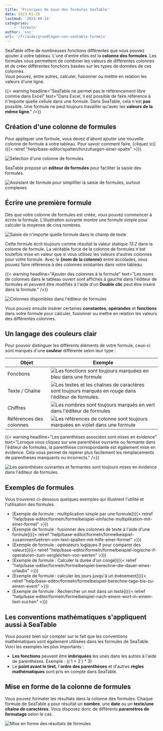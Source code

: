 ```yaml
---
title: 'Principes de base des formules SeaTable'
date: 2023-01-28
lastmod: '2023-09-14'
categories:
    - 'formeln'
author: 'ssc'
url: '/fr/aide/grundlagen-von-seatable-formeln'
---
```


SeaTable offre de nombreuses fonctions différentes que vous pouvez ajouter à votre tableau. L'une d'entre elles est la **colonne des formules**. Les formules vous permettent de combiner les valeurs de différentes colonnes et de créer différentes fonctions basées sur les types de données de ces colonnes.  
Vous pouvez, entre autres, calculer, fusionner ou mettre en relation les valeurs d'une ligne.

{{< warning  headline="SeaTable ne permet pas le référencement libre comme dans Excel"  text="Dans Excel, il est possible de faire référence à n'importe quelle cellule dans une formule. Dans SeaTable, cela n'est **pas** possible. Une formule ne peut toujours travailler qu'avec les **valeurs de la même ligne**." />}}

## Création d'une colonne de formules

Pour appliquer une formule, vous devez d'abord ajouter une nouvelle colonne de formule à votre tableau. Pour savoir comment faire, [cliquez ici]({{< relref "help/base-editor/spalten/hinzufuegen-einer-spalte" >}}).

![Sélection d'une colonne de formules](images/select-formula-column.png)

SeaTable propose un **éditeur de formules** pour faciliter la saisie des formules.

![Assistant de formule pour simplifier la saisie de formules, surtout complexes](images/Formula.wizard.png)

## Écrire une première formule

Dès que votre colonne de formules est créée, vous pouvez commencer à écrire la formule. L'illustration suivante montre une formule simple pour calculer la moyenne de cinq nombres.

![Saisie de n'importe quelle formule dans le champ de texte](images/input-formular.jpg)

Cette formule écrit toujours comme résultat la valeur statique _13.2_ dans la colonne de formule. La véritable force de la colonne de formules n'est toutefois mise en valeur que si vous utilisez les valeurs d'autres colonnes pour votre formule. Avec le **{nom de la colonne}** entre accolades, vous pouvez faire référence à des colonnes existantes dans votre tableau.

{{< warning headline="Ajouter des colonnes à la formule" text="Les noms de colonnes dans le tableau ouvert sont affichés à gauche dans l'éditeur de formules et peuvent être modifiés à l'aide d'un **Double clic** peut être inséré dans la formule." />}}

![Colonnes disponibles dans l'éditeur de formules](images/columns-in-the-formula-editor.jpg)

Vous pouvez ensuite insérer certaines **constantes**, **opérandes** et **fonctions** dans votre formule pour calculer, fusionner ou mettre en relation les valeurs des différentes colonnes.

## Un langage des couleurs clair

Pour pouvoir distinguer les différents éléments de votre formule, ceux-ci sont marqués d'une **couleur** différente selon leur type :

| Objet                   | Exemple                                                                                                                        |
| ----------------------- | ------------------------------------------------------------------------------------------------------------------------------ |
| Fonctions               | ![Les fonctions sont toujours marquées en bleu dans une formule](images/example-function.png)                                  |
| Texte / Chaîne          | ![Les textes et les chaînes de caractères sont toujours marqués en rouge dans l'éditeur de formules.](images/example-text.png) |
| Chiffres                | ![Les nombres sont toujours marqués en vert dans l'éditeur de formules](images/example-number.png)                             |
| Références des colonnes | ![Les références de colonne sont toujours marquées en violet dans une formule ](images/example-reference-to-column.png)        |

{{< warning headline="Les parenthèses associées sont mises en évidence" text="Lorsque vous cliquez sur une parenthèse ouvrante ou fermante dans l'éditeur de formules, la parenthèse correspondante est également mise en évidence. Cela vous permet de repérer plus facilement les remplacements de parenthèses manquants ou incorrects." />}}

![Les parenthèses ouvrantes et fermantes sont toujours mises en évidence dans l'éditeur de formules.](images/example-brackets.png)

## Exemples de formules

Vous trouverez ci-dessous quelques exemples qui illustrent l'utilité et l'utilisation des formules.

- [Exemple de formule : multiplication simple par une formule]({{< relref "help/base-editor/formeln/formelbeispiel-einfache-multiplikation-mit-einer-formel" >}})
- [Exemple de formule : fusionner des colonnes de texte à l'aide d'une formule]({{< relref "help/base-editor/formeln/formelbeispiel-zusammenfuehren-von-text-spalten-mit-hilfe-einer-formel" >}})
- [Exemple de formule : opérateurs logiques If pour comparer des valeurs]({{< relref "help/base-editor/formeln/formelbeispiel-logische-if-operatoren-zum-vergleichen-von-werten" >}})
- [Exemple de formule : Calculer la durée d'un congé]({{< relref "help/base-editor/formeln/formelbeispiel-berechne-die-dauer-eines-urlaubs" >}})
- [Exemple de formule : calculer les jours jusqu'à un événement]({{< relref "help/base-editor/formeln/formelbeispiel-berechne-tage-bis-zu-einem-event" >}})
- [Exemple de formule : Rechercher un mot dans un texte]({{< relref "help/base-editor/formeln/formelbeispiel-nach-einem-wort-in-einem-text-suchen" >}})

## Les conventions mathématiques s'appliquent aussi à SeaTable

Vous pouvez bien sûr compter sur le fait que les conventions mathématiques sont également utilisées dans les formules de SeaTable. Voici les exemples les plus importants :

- **Les fonctions** peuvent être **imbriquées** les unes dans les autres à l'aide de parenthèses. Exemple : (( 1 + 2 ) \* 3)
- Le **point avant le tiret**, l'**ordre des parenthèses** et d'autres **règles mathématiques** sont pris en compte dans SeaTable.

## Mise en forme de la colonne de formules

Vous pouvez formater les résultats dans la colonne des formules. Chaque formule de SeaTable a pour résultat un **nombre**, une **date** ou un **texte/une chaîne de caractères**. Vous disposez donc de différents **paramètres de formatage** selon le cas.

![Mise en forme des résultats de formules](images/Formatierung-von-Formelergebnissen.jpg)
